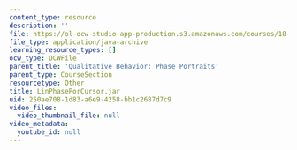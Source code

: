 ```yaml
---
content_type: resource
description: ''
file: https://ol-ocw-studio-app-production.s3.amazonaws.com/courses/18-03sc-differential-equations-fall-2011/250ae7081d83a6e94258bb1c2687d7c9_LinPhasePorCursor.jar
file_type: application/java-archive
learning_resource_types: []
ocw_type: OCWFile
parent_title: 'Qualitative Behavior: Phase Portraits'
parent_type: CourseSection
resourcetype: Other
title: LinPhasePorCursor.jar
uid: 250ae708-1d83-a6e9-4258-bb1c2687d7c9
video_files:
  video_thumbnail_file: null
video_metadata:
  youtube_id: null
---
```

